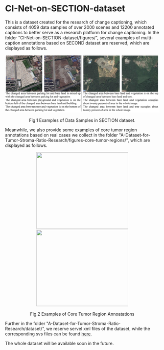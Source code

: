 # CI-Net-on-SECTION-dataset
This is a dataset created for the research of change captioning, which consists of 4059 data samples of over 2000 scenes and 12200 annotated captions to better serve as a research platform for change captioning. In the folder "CI-Net-on-SECTION-dataset/figures/", several examples of multi-caption annotations based on SECOND dataset are reserved, which are displayed as follows.

<div id="img\-container" align="center"> <img src="figures/Fig4.png" width="1000px"> <div id="img\-container" align="center">
  
<p align="center">  
Fig.1 Examples of Data Samples in SECTION dataset.
</p>  

<p align="left"> 
Meanwhile, we also provide some examples of core tumor region annotations based on real cases we collect in the folder "A-Dataset-for-Tumor-Stroma-Ratio-Research/figures-core-tumor-regions/", which are displayed as follows.
</p> 

<div id="img\-container" align="center"> <img src="https://github.com/chenly2006/A-Dataset-for-Tumor-Stroma-Ratio-Research/blob/main/figures-core-tumor-regions/S14-10545-42022-08-15_16_38_35.jpg" width="300px" height="250px"> <img src="https://github.com/chenly2006/A-Dataset-for-Tumor-Stroma-Ratio-Research/blob/main/figures-core-tumor-regions/S15-29281-32022-08-22_16_50_05.jpg" width="300px" height="250px"> </div>
  
<p align="center"> 
Fig.2 Examples of Core Tumor Region Annoatations
</p>  

<p align="left"> 
Further in the folder "A-Dataset-for-Tumor-Stroma-Ratio-Research/dataset/", we reserve servel xml files of the dataset, while the corresponding svs files can be found <a href="https://drive.google.com/drive/folders/1UR8hId9EcADRh7OeBk36s3zIxPNIZiT1?usp=drive_link" target="_blank" title="dataset">here</a>.
</p>  

<p align="left"> 
The whole dataset will be available soon in the future.
</p> 

